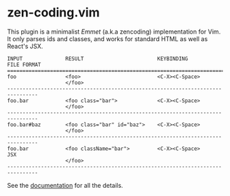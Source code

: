 # zen-coding.vim
This plugin is a minimalist _Emmet_ (a.k.a zencoding) implementation for Vim.
It only parses ids and classes, and works for standard HTML as well as React's
JSX.

```
INPUT              RESULT                        KEYBINDING          FILE FORMAT
================================================================================
foo                <foo>                         <C-X><C-Space>
                   </foo>
--------------------------------------------------------------------------------
foo.bar            <foo class="bar">             <C-X><C-Space>
                   </foo>
--------------------------------------------------------------------------------
foo.bar#baz        <foo class="bar" id="baz">    <C-X><C-Space>
                   </foo>
--------------------------------------------------------------------------------
foo.bar            <foo className="bar">         <C-X><C-Space>              JSX
                   </foo>
--------------------------------------------------------------------------------
```

See the [documentation](doc/zen-coding.txt) for all the details.
